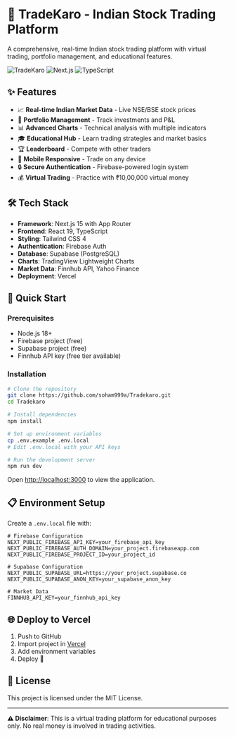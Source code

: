# 🚀 TradeKaro - Indian Stock Trading Platform

A comprehensive, real-time Indian stock trading platform with virtual trading, portfolio management, and educational features.

![TradeKaro](https://img.shields.io/badge/TradeKaro-Indian%20Stock%20Trading-blue?style=for-the-badge)
![Next.js](https://img.shields.io/badge/Next.js-15-black?style=for-the-badge&logo=next.js)
![TypeScript](https://img.shields.io/badge/TypeScript-007ACC?style=for-the-badge&logo=typescript&logoColor=white)

## ✨ Features

- 📈 **Real-time Indian Market Data** - Live NSE/BSE stock prices
- 💼 **Portfolio Management** - Track investments and P&L
- 📊 **Advanced Charts** - Technical analysis with multiple indicators
- 🎓 **Educational Hub** - Learn trading strategies and market basics
- 🏆 **Leaderboard** - Compete with other traders
- 📱 **Mobile Responsive** - Trade on any device
- 🔒 **Secure Authentication** - Firebase-powered login system
- 💰 **Virtual Trading** - Practice with ₹10,00,000 virtual money

## 🛠️ Tech Stack

- **Framework**: Next.js 15 with App Router
- **Frontend**: React 19, TypeScript
- **Styling**: Tailwind CSS 4
- **Authentication**: Firebase Auth
- **Database**: Supabase (PostgreSQL)
- **Charts**: TradingView Lightweight Charts
- **Market Data**: Finnhub API, Yahoo Finance
- **Deployment**: Vercel

## 🚀 Quick Start

### Prerequisites
- Node.js 18+
- Firebase project (free)
- Supabase project (free)
- Finnhub API key (free tier available)

### Installation

```bash
# Clone the repository
git clone https://github.com/soham999a/Tradekaro.git
cd Tradekaro

# Install dependencies
npm install

# Set up environment variables
cp .env.example .env.local
# Edit .env.local with your API keys

# Run the development server
npm run dev
```

Open [http://localhost:3000](http://localhost:3000) to view the application.

## 📋 Environment Setup

Create a `.env.local` file with:

```env
# Firebase Configuration
NEXT_PUBLIC_FIREBASE_API_KEY=your_firebase_api_key
NEXT_PUBLIC_FIREBASE_AUTH_DOMAIN=your_project.firebaseapp.com
NEXT_PUBLIC_FIREBASE_PROJECT_ID=your_project_id

# Supabase Configuration
NEXT_PUBLIC_SUPABASE_URL=https://your_project.supabase.co
NEXT_PUBLIC_SUPABASE_ANON_KEY=your_supabase_anon_key

# Market Data
FINNHUB_API_KEY=your_finnhub_api_key
```

## 🌐 Deploy to Vercel

1. Push to GitHub
2. Import project in [Vercel](https://vercel.com)
3. Add environment variables
4. Deploy 🚀

## 📄 License

This project is licensed under the MIT License.

---

**⚠️ Disclaimer**: This is a virtual trading platform for educational purposes only. No real money is involved in trading activities.
